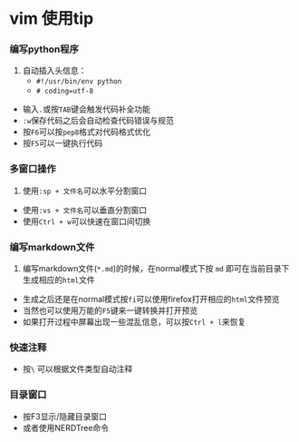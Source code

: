 # vim 使用tip

### 编写python程序

1. 自动插入头信息：
    - `#!/usr/bin/env python`
    - `# coding=utf-8`
- 输入`.`或按`TAB`键会触发代码补全功能
- `:w`保存代码之后会自动检查代码错误与规范
- 按`F6`可以按`pep8`格式对代码格式优化
- 按`F5`可以一键执行代码


### 多窗口操作

1. 使用`:sp + 文件名`可以水平分割窗口
- 使用`:vs + 文件名`可以垂直分割窗口
- 使用`Ctrl + w`可以快速在窗口间切换

### 编写markdown文件

1. 编写markdown文件(`*.md`)的时候，在normal模式下按 `md` 即可在当前目录下生成相应的`html`文件
- 生成之后还是在normal模式按`fi`可以使用firefox打开相应的`html`文件预览
- 当然也可以使用万能的`F5`键来一键转换并打开预览
- 如果打开过程中屏幕出现一些混乱信息，可以按`Ctrl + l`来恢复

### 快速注释

- 按` \ ` 可以根据文件类型自动注释


### 目录窗口

- 按F3显示/隐藏目录窗口
- 或者使用NERDTree命令

